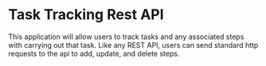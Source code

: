 # Task Tracking Rest API

This application will allow users to track tasks and any associated steps with carrying out that task. Like any REST API, 
users can send standard http requests to the api to add, update, and delete steps.

